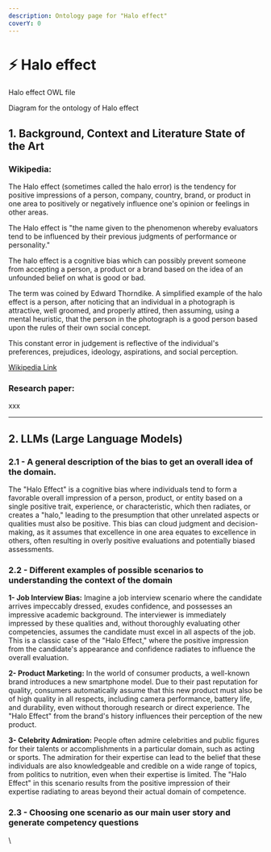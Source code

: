 ```yaml
---
description: Ontology page for "Halo effect"
coverY: 0
---
```


# ⚡ Halo effect

Halo effect OWL file

Diagram for the ontology of Halo effect

## 1. Background, Context and Literature State of the Art&#x20;

### Wikipedia:&#x20;

The Halo effect (sometimes called the halo error) is the tendency for positive impressions of a person, company, country, brand, or product in one area to positively or negatively influence one's opinion or feelings in other areas.

The Halo effect is "the name given to the phenomenon whereby evaluators tend to be influenced by their previous judgments of performance or personality."

The halo effect is a cognitive bias which can possibly prevent someone from accepting a person, a product or a brand based on the idea of an unfounded belief on what is good or bad.

The term was coined by Edward Thorndike. A simplified example of the halo effect is a person, after noticing that an individual in a photograph is attractive, well groomed, and properly attired, then assuming, using a mental heuristic, that the person in the photograph is a good person based upon the rules of their own social concept.

This constant error in judgement is reflective of the individual's preferences, prejudices, ideology, aspirations, and social perception.

[Wikipedia Link](https://en.wikipedia.org/wiki/Halo\_effect)

### Research paper:

xxx

***

## 2. LLMs (Large Language Models)

### 2.1 - A general description of the bias to get an overall idea of the domain.

The "Halo Effect" is a cognitive bias where individuals tend to form a favorable overall impression of a person, product, or entity based on a single positive trait, experience, or characteristic, which then radiates, or creates a "halo," leading to the presumption that other unrelated aspects or qualities must also be positive. This bias can cloud judgment and decision-making, as it assumes that excellence in one area equates to excellence in others, often resulting in overly positive evaluations and potentially biased assessments.

### 2.2 - Different examples of possible scenarios to understanding the context of the domain

**1- Job Interview Bias:** Imagine a job interview scenario where the candidate arrives impeccably dressed, exudes confidence, and possesses an impressive academic background. The interviewer is immediately impressed by these qualities and, without thoroughly evaluating other competencies, assumes the candidate must excel in all aspects of the job. This is a classic case of the "Halo Effect," where the positive impression from the candidate's appearance and confidence radiates to influence the overall evaluation.

**2- Product Marketing:** In the world of consumer products, a well-known brand introduces a new smartphone model. Due to their past reputation for quality, consumers automatically assume that this new product must also be of high quality in all respects, including camera performance, battery life, and durability, even without thorough research or direct experience. The "Halo Effect" from the brand's history influences their perception of the new product.

**3- Celebrity Admiration:** People often admire celebrities and public figures for their talents or accomplishments in a particular domain, such as acting or sports. The admiration for their expertise can lead to the belief that these individuals are also knowledgeable and credible on a wide range of topics, from politics to nutrition, even when their expertise is limited. The "Halo Effect" in this scenario results from the positive impression of their expertise radiating to areas beyond their actual domain of competence.

### 2.3 - Choosing one scenario as our main user story and generate competency questions

\


